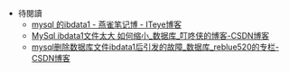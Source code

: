 * 待閱讀
  * [mysql 的ibdata1 - 燕雀笔记博 - ITeye博客](https://www.iteye.com/blog/ww111-1735421)
  * [MySql ibdata1文件太大 如何缩小_数据库_叮咚侠的博客-CSDN博客](https://blog.csdn.net/home_zhang/article/details/50844252)
  * [mysql删除数据库文件ibdata1后引发的故障_数据库_reblue520的专栏-CSDN博客](https://blog.csdn.net/reblue520/article/details/51050043)
